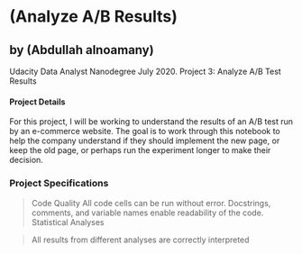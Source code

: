 # (Analyze A/B Results)
## by (Abdullah alnoamany)

Udacity Data Analyst Nanodegree  July 2020. Project 3: Analyze A/B Test Results



#### Project Details
For this project, I will be working to understand the results of an A/B test run by an e-commerce website. The goal is to work through this notebook to help the company understand if they should implement the new page, or keep the old page, or perhaps run the experiment longer to make their decision.

### Project Specifications
> Code Quality
All code cells can be run without error.
Docstrings, comments, and variable names enable readability of the code.
Statistical Analyses

> All results from different analyses are correctly interpreted 
